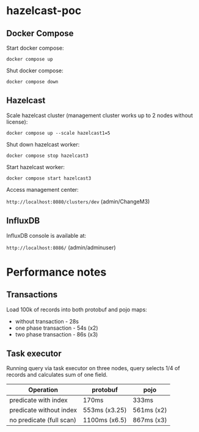 # hazelcast-poc

## Docker Compose

Start docker compose:

```docker compose up```

Shut docker compose:

```docker compose down```

## Hazelcast

Scale hazelcast cluster (management cluster works up to 2 nodes without license):

```docker compose up --scale hazelcast1=5```

Shut down hazelcast worker:

```docker compose stop hazelcast3```

Start hazelcast worker:

```docker compose start hazelcast3```

Access management center:

```http://localhost:8080/clusters/dev``` (admin/ChangeM3)

## InfluxDB

InfluxDB console is available at:

```http://localhost:8086/``` (admin/adminuser)

# Performance notes

## Transactions

Load 100k of records into both protobuf and pojo maps:
* without transaction - 28s
* one phase transaction - 54s (x2)
* two phase transaction - 86s (x3)

## Task executor

Running query via task executor on three nodes, query selects 1/4 of records and
calculates sum of one field.

| Operation                | protobuf      | pojo       |
|--------------------------|---------------|------------|
| predicate with index     | 170ms         | 333ms      |
| predicate without index  | 553ms (x3.25) | 561ms (x2) |
| no predicate (full scan) | 1100ms (x6.5) | 867ms (x3) |

